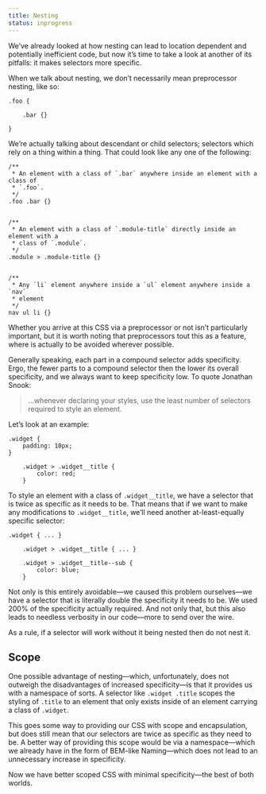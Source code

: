 ```yaml
---
title: Nesting
status: inprogress
---
```


We’ve already looked at how nesting can lead to location dependent and potentially inefficient code, but now it’s time to take a look at another of its pitfalls: it makes selectors more specific.

When we talk about nesting, we don’t necessarily mean preprocessor nesting, like so:

```
.foo {

    .bar {}

}
```

We’re actually talking about descendant or child selectors; selectors which rely on a thing within a thing. That could look like any one of the following:

```
/**
 * An element with a class of `.bar` anywhere inside an element with a class of
 * `.foo`.
 */
.foo .bar {}


/**
 * An element with a class of `.module-title` directly inside an element with a
 * class of `.module`.
 */
.module > .module-title {}


/**
 * Any `li` element anywhere inside a `ul` element anywhere inside a `nav`
 * element
 */
nav ul li {}
```

Whether you arrive at this CSS via a preprocessor or not isn’t particularly important, but it is worth noting that preprocessors tout this as a feature, where is actually to be avoided wherever possible.

Generally speaking, each part in a compound selector adds specificity. Ergo, the fewer parts to a compound selector then the lower its overall specificity, and we always want to keep specificity low. To quote Jonathan Snook:

> …whenever declaring your styles, use the least number of selectors required to style an element.

Let’s look at an example:

```
.widget {
    padding: 10px;
}

    .widget > .widget__title {
        color: red;
    }
```

To style an element with a class of `.widget__title`, we have a selector that is twice as specific as it needs to be. That means that if we want to make any modifications to `.widget__title`, we’ll need another at-least-equally specific selector:

```
.widget { ... }

    .widget > .widget__title { ... }

    .widget > .widget__title--sub {
        color: blue;
    }
```

Not only is this entirely avoidable—we caused this problem ourselves—we have a selector that is literally double the specificity it needs to be. We used 200% of the specificity actually required. And not only that, but this also leads to needless verbosity in our code—more to send over the wire.

As a rule, if a selector will work without it being nested then do not nest it.

## Scope

One possible advantage of nesting—which, unfortunately, does not outweigh the disadvantages of increased specificity—is that it provides us with a namespace of sorts. A selector like `.widget .title` scopes the styling of `.title` to an element that only exists inside of an element carrying a class of `.widget`.

This goes some way to providing our CSS with scope and encapsulation, but does still mean that our selectors are twice as specific as they need to be. A better way of providing this scope would be via a namespace—which we already have in the form of BEM-like Naming—which does not lead to an unnecessary increase in specificity.

Now we have better scoped CSS with minimal specificity—the best of both worlds.
